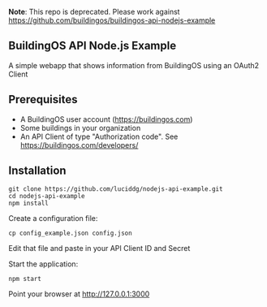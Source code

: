 **Note**: This repo is deprecated. Please work against https://github.com/buildingos/buildingos-api-nodejs-example

## BuildingOS API Node.js Example
A simple webapp that shows information from BuildingOS using an OAuth2 Client

## Prerequisites
- A BuildingOS user account (https://buildingos.com)
- Some buildings in your organization
- An API Client of type "Authorization code". See https://buildingos.com/developers/

## Installation
```
git clone https://github.com/luciddg/nodejs-api-example.git
cd nodejs-api-example
npm install
```
Create a configuration file:
```
cp config_example.json config.json
```
Edit that file and paste in your API Client ID and Secret

Start the application:
```
npm start
```
Point your browser at http://127.0.0.1:3000

